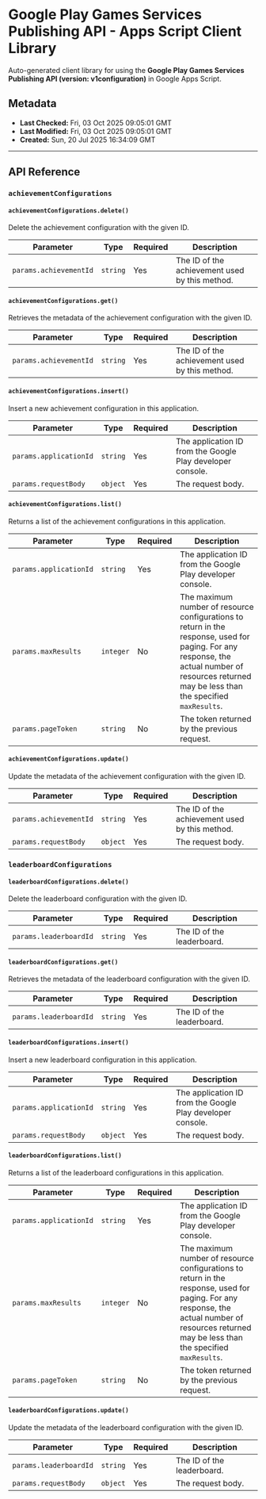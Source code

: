 # Google Play Games Services Publishing API - Apps Script Client Library

Auto-generated client library for using the **Google Play Games Services Publishing API (version: v1configuration)** in Google Apps Script.

## Metadata

- **Last Checked:** Fri, 03 Oct 2025 09:05:01 GMT
- **Last Modified:** Fri, 03 Oct 2025 09:05:01 GMT
- **Created:** Sun, 20 Jul 2025 16:34:09 GMT



---

## API Reference

### `achievementConfigurations`

#### `achievementConfigurations.delete()`

Delete the achievement configuration with the given ID.

| Parameter | Type | Required | Description |
|---|---|---|---|
| `params.achievementId` | `string` | Yes | The ID of the achievement used by this method. |

#### `achievementConfigurations.get()`

Retrieves the metadata of the achievement configuration with the given ID.

| Parameter | Type | Required | Description |
|---|---|---|---|
| `params.achievementId` | `string` | Yes | The ID of the achievement used by this method. |

#### `achievementConfigurations.insert()`

Insert a new achievement configuration in this application.

| Parameter | Type | Required | Description |
|---|---|---|---|
| `params.applicationId` | `string` | Yes | The application ID from the Google Play developer console. |
| `params.requestBody` | `object` | Yes | The request body. |

#### `achievementConfigurations.list()`

Returns a list of the achievement configurations in this application.

| Parameter | Type | Required | Description |
|---|---|---|---|
| `params.applicationId` | `string` | Yes | The application ID from the Google Play developer console. |
| `params.maxResults` | `integer` | No | The maximum number of resource configurations to return in the response, used for paging. For any response, the actual number of resources returned may be less than the specified `maxResults`. |
| `params.pageToken` | `string` | No | The token returned by the previous request. |

#### `achievementConfigurations.update()`

Update the metadata of the achievement configuration with the given ID.

| Parameter | Type | Required | Description |
|---|---|---|---|
| `params.achievementId` | `string` | Yes | The ID of the achievement used by this method. |
| `params.requestBody` | `object` | Yes | The request body. |

### `leaderboardConfigurations`

#### `leaderboardConfigurations.delete()`

Delete the leaderboard configuration with the given ID.

| Parameter | Type | Required | Description |
|---|---|---|---|
| `params.leaderboardId` | `string` | Yes | The ID of the leaderboard. |

#### `leaderboardConfigurations.get()`

Retrieves the metadata of the leaderboard configuration with the given ID.

| Parameter | Type | Required | Description |
|---|---|---|---|
| `params.leaderboardId` | `string` | Yes | The ID of the leaderboard. |

#### `leaderboardConfigurations.insert()`

Insert a new leaderboard configuration in this application.

| Parameter | Type | Required | Description |
|---|---|---|---|
| `params.applicationId` | `string` | Yes | The application ID from the Google Play developer console. |
| `params.requestBody` | `object` | Yes | The request body. |

#### `leaderboardConfigurations.list()`

Returns a list of the leaderboard configurations in this application.

| Parameter | Type | Required | Description |
|---|---|---|---|
| `params.applicationId` | `string` | Yes | The application ID from the Google Play developer console. |
| `params.maxResults` | `integer` | No | The maximum number of resource configurations to return in the response, used for paging. For any response, the actual number of resources returned may be less than the specified `maxResults`. |
| `params.pageToken` | `string` | No | The token returned by the previous request. |

#### `leaderboardConfigurations.update()`

Update the metadata of the leaderboard configuration with the given ID.

| Parameter | Type | Required | Description |
|---|---|---|---|
| `params.leaderboardId` | `string` | Yes | The ID of the leaderboard. |
| `params.requestBody` | `object` | Yes | The request body. |